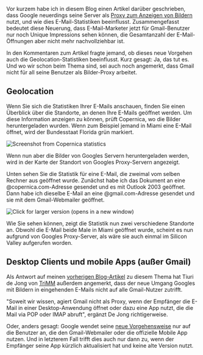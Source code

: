Vor kurzem habe ich in diesem Blog einen Artikel darüber geschrieben,
dass Google neuerdings seine Server als [Proxy zum Anzeigen von
Bildern](https://www.copernica.com/en/blog/gmail-shows-images-by-default-impact-on-email-statistics "Gmail shows images by default, impact on email statistics")
nutzt, und wie dies E-Mail-Statistiken beeinflusst. Zusammengefasst
bedeutet diese Neuerung, dass E-Mail-Marketer jetzt für Gmail-Benutzer
nur noch Unique Impressions sehen können, die Gesamtanzahl der
E-Mail-Öffnungen aber nicht mehr nachvollziehbar ist.

In den Kommentaren zum Artikel fragte jemand, ob dieses neue Vorgehen
auch die Geolocation-Statistiken beeinflusst. Kurz gesagt: Ja, das tut
es. Und wo wir schon beim Thema sind, sei auch noch angemerkt, dass
Gmail nicht für all seine Benutzer als Bilder-Proxy arbeitet.

Geolocation
-----------

Wenn Sie sich die Statistiken Ihrer E-Mails anschauen, finden Sie einen
Überblick über die Standorte, an denen Ihre E-Mails geöffnet werden. Um
diese Information anzeigen zu können, prüft Copernica, wo die Bilder
heruntergeladen wurden. Wenn zum Beispiel jemand in Miami eine E-Mail
öffnet, wird der Bundesstaat Florida grün markiert.

![Screenshot from Copernica
statistics](../images/copernica-gmail-en.png "Screenshot from Copernica statistics")

Wenn nun aber die Bilder von Googles Servern heruntergeladen werden,
wird in der Karte der Standort von Googles Proxy-Servern angezeigt.

Unten sehen Sie die Statistik für eine E-Mail, die zweimal vom selben
Rechner aus geöffnet wurde. Zunächst habe ich das Dokument an eine
@copernica.com-Adresse gesendet und es mit Outlook 2003 geöffnet. Dann
habe ich dieselbe E-Mail an eine @gmail.com-Adresse gesendet und sie mit
dem Gmail-Webmailer geöffnet.

![Click for larger version (opens in a new
window)](articlesblog/copernica-gmail-en2.png)

Wie Sie sehen können, zeigt die Statistik nun zwei verschiedene
Standorte an. Obwohl die E-Mail beide Male in Miami geöffnet wurde,
scheint es nun aufgrund von Googles Proxy-Server, als wäre sie auch
einmal im Silicon Valley aufgerufen worden.

Desktop Clients und mobile Apps (außer Gmail)
---------------------------------------------

Als Antwort auf meinen [vorherigen
Blog-Artikel](https://www.copernica.com/de/blog/gmail-zeigt-bilder-automatisch-an-auswirkungen-auf-die-e-mail-statistiken "Gmail zeigt Bilder automatisch an: Auswirkungen auf die E-Mail-Statistiken")
zu diesem Thema hat Tiuri de Jong von
[TriMM](https://www.copernica.com/en/partners/profile/7035472 "TriMM's partner profile")
außerdem angemerkt, dass der neue Umgang Googles mit Bildern in
eingehenden E-Mails nicht auf alle Gmail-Nutzer zutrifft.

"Soweit wir wissen, agiert Gmail nicht als Proxy, wenn der Empfänger die
E-Mail in einer Desktop-Anwendung öffnet oder dazu eine App nutzt, die
die Mail via POP oder IMAP abruft", ergänzt De Jong richtigerweise.

Oder, anders gesagt: Google wendet seine [neue
Vorgehensweise](https://www.copernica.com/de/blog/gmail-zeigt-bilder-automatisch-an-auswirkungen-auf-die-e-mail-statistiken "Gmail zeigt Bilder automatisch an: Auswirkungen auf die E-Mail-Statistiken")
nur auf die Benutzer an, die den Gmail-Webmailer oder die offizielle
Mobile App nutzen. Und in letzterem Fall trifft dies auch nur dann zu,
wenn der Empfänger seine App kürzlich aktualisiert hat und keine alte
Version nutzt.
